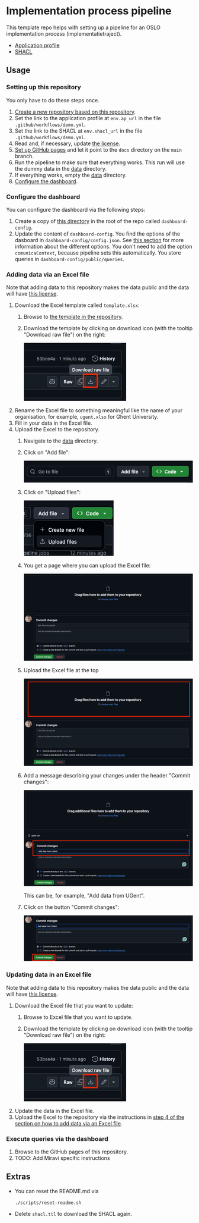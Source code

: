 # Implementation process pipeline

This template repo helps with setting up a pipeline for an OSLO implementation process (implementatietraject).

- [Application profile](https://data.vlaanderen.be/doc/applicatieprofiel/leermiddelen/ontwerpstandaard/2025-03-21/)
- [SHACL](https://data.vlaanderen.be/doc/applicatieprofiel/leermiddelen/ontwerpstandaard/2025-03-21/shacl/leermiddelen-ap-SHACL.ttl)

## Usage

### Setting up this repository

You only have to do these steps once.

1. [Create a new repository based on this repository](https://docs.github.com/en/repositories/creating-and-managing-repositories/creating-a-repository-from-a-template).
2. Set the link to the application profile at `env.ap_url` in the file `.github/workflows/demo.yml`.
3. Set the link to the SHACL at `env.shacl_url` in the file `.github/workflows/demo.yml`.
4. Read and, if necessary, update [the license](LICENSE).
5. [Set up GitHub pages](https://docs.github.com/en/pages/getting-started-with-github-pages/creating-a-github-pages-site#creating-your-site)
   and let it point to the `docs` directory on the `main` branch.
6. Run the pipeline to make sure that everything works.
   This run will use the dummy data in the [data](./data) directory.
7. If everything works, empty the [data](./data) directory.
8. [Configure the dashboard](#configure-the-dashboard).

### Configure the dashboard

You can configure the dashboard via the following steps:

1. Create a copy of [this directory](https://github.com/RMLio/ap-data-to-dashboard/blob/main/miravi-initial-config/)
   in the root of the repo called `dashboard-config`.
2. Update the content of `dashboard-config`.
   You find the options of the dasboard in `dashboard-config/config.json`.
   See [this section](https://github.com/SolidLabResearch/miravi-a-linked-data-viewer?tab=readme-ov-file#configuration-file) 
   for more information about the different options.
   You don't need to add the option `comunicaContext`,
   because pipeline sets this automatically.
   You store queries in `dashboard-config/public/queries`.

### Adding data via an Excel file

Note that adding data to this repository makes the data public
and the data will have [this license](LICENSE).

1. Download the Excel template called `template.xlsx`:
   1. Browse to [the template in the repository](template.xlsx).
   2. Download the template by clicking on download icon (with the tooltip "Download raw file") on the right:

      ![img.png](img/download-template.png)
2. Rename the Excel file to something meaningful like the name of your organisation,
   for example, `ugent.xlsx` for Ghent University.
3. Fill in your data in the Excel file.
4. Upload the Excel to the repository.
   1. Navigate to the [data](./data) directory.
   2. Click on "Add file":

      ![Screenshot of "Add file"](img/add-file.png)
   3. Click on "Upload files":

      ![Screenshot of dropdown menu with "Upload files"](img/upload-files.png)
   4. You get a page where you can upload the Excel file:

      ![Screenshot of the page where you can upload the Excel file](img/upload-page.png)
   5. Upload the Excel file at the top

      ![Screenshot highlighting where you need to upload the Excel file](img/upload-page-2.png)
   6. Add a message describing your changes under the header "Commit changes":

      ![Screenshot of the field where you need add a commit message](img/after-upload.png)

      This can be, for example, "Add data from UGent".
   7. Click on the button "Commit changes":

      ![Screenshot of a green button that says "Commit changes"](img/commit-changes.png)

### Updating data in an Excel file

Note that adding data to this repository makes the data public
and the data will have [this license](LICENSE).

1. Download the Excel file that you want to update:
    1. Browse to Excel file that you want to update.
    2. Download the template by clicking on download icon (with the tooltip "Download raw file") on the right:

       ![img.png](img/download-template.png)
2. Update the data in the Excel file.
3. Upload the Excel to the repository via the instructions in
   [step 4 of the section on how to add data via an Excel file](#adding-data-via-an-excel-file).

### Execute queries via the dashboard

1. Browse to the GitHub pages of this repository.
2. TODO: Add Miravi specific instructions

## Extras

- You can reset the README.md via

  ```shell
  ./scripts/reset-readme.sh
  ```

- Delete `shacl.ttl` to download the SHACL again.
